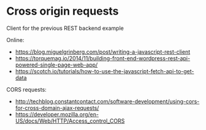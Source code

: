 # Cross origin requests

Client for the previous REST backend example

Online:
- https://blog.miguelgrinberg.com/post/writing-a-javascript-rest-client
- https://torquemag.io/2014/11/building-front-end-wordpress-rest-api-powered-single-page-web-app/
- https://scotch.io/tutorials/how-to-use-the-javascript-fetch-api-to-get-data

CORS requests:
- http://techblog.constantcontact.com/software-development/using-cors-for-cross-domain-ajax-requests/
- https://developer.mozilla.org/en-US/docs/Web/HTTP/Access_control_CORS